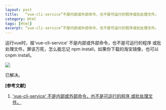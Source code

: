 ```yaml
---
layout: post
title:   “vue-cli-service”不是内部或外部命令，也不是可运行的程序或批处理文件。 
category: Html
tags: [Html]
excerpt: “vue-cli-service”不是内部或外部命令，也不是可运行的程序或批处理文件。
---
```


运行vue时，报’vue-cli-service’ 不是内部或外部命令，也不是可运行的程序 或批处理文件。罪该万死，怎么能忘记 npm install，如果你下载的淘宝镜像，也可以cnpm install。

![](http://www.nangongyibin.com/assets/images/Web/62.png)

已解决。

**[参考文献]**

1. ['vue-cli-service' 不是内部或外部命令，也不是可运行的程序 或批处理文件。](https://blog.csdn.net/j15533415886/article/details/92760248 "'vue-cli-service' 不是内部或外部命令，也不是可运行的程序 或批处理文件。")


